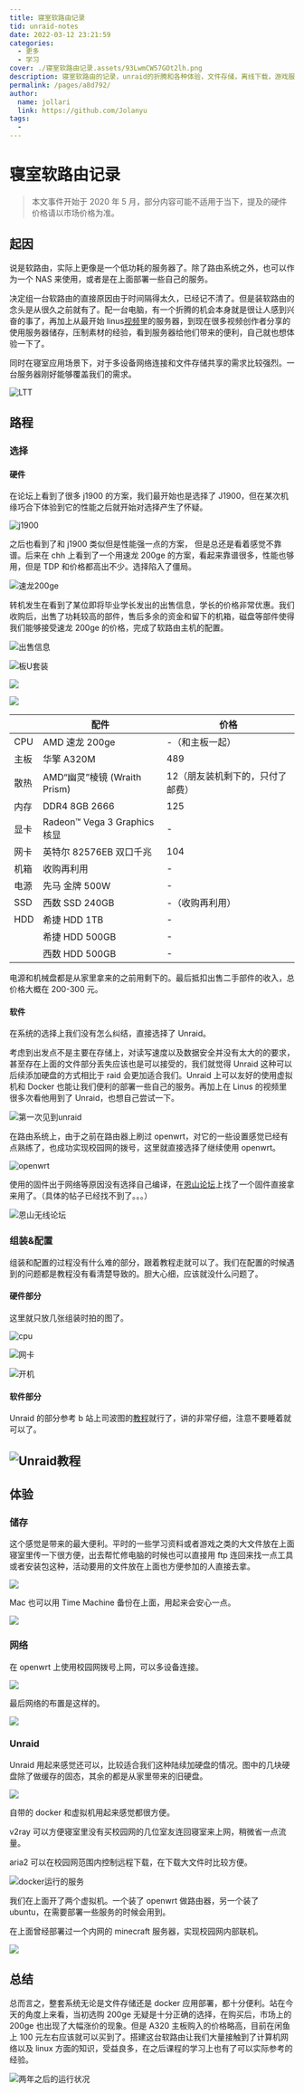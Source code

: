 ```yaml
---
title: 寝室软路由记录
tid: unraid-notes
date: 2022-03-12 23:21:59
categories: 
  - 更多
  - 学习
cover: ./寝室软路由记录.assets/93LwmCW57GOt2lh.png
description: 寝室软路由的记录，unraid的折腾和各种体验，文件存储，离线下载，游戏服务器……
permalink: /pages/a8d792/
author: 
  name: jollari
  link: https://github.com/Jolanyu
tags: 
  - 
---
```


# 寝室软路由记录

> 本文事件开始于 2020 年 5 月，部分内容可能不适用于当下，提及的硬件价格请以市场价格为准。

## 起因

说是软路由，实际上更像是一个低功耗的服务器了。除了路由系统之外，也可以作为一个 NAS 来使用，或者是在上面部署一些自己的服务。

决定组一台软路由的直接原因由于时间隔得太久，已经记不清了。但是装软路由的念头是从很久之前就有了。配一台电脑，有一个折腾的机会本身就是很让人感到兴奋的事了，再加上从最开始 linus[视频](https://www.bilibili.com/video/BV1vx411B7Db)里的服务器，到现在很多视频创作者分享的使用服务器储存，压制素材的经验，看到服务器给他们带来的便利，自己就也想体验一下了。

同时在寝室应用场景下，对于多设备网络连接和文件存储共享的需求比较强烈。一台服务器刚好能够覆盖我们的需求。

![LTT](./寝室软路由记录.assets/jnNsb2.png)

## 路程

### 选择

#### 硬件

在论坛上看到了很多 j1900 的方案，我们最开始也是选择了 J1900，但在某次机缘巧合下体验到它的性能之后就开始对选择产生了怀疑。

![j1900](./寝室软路由记录.assets/20220312212521.png)

之后也看到了和 j1900 类似但是性能强一点的方案， 但是总还是看着感觉不靠谱。后来在 chh 上看到了一个用速龙 200ge 的方案，看起来靠谱很多，性能也够用，但是 TDP 和价格都高出不少。选择陷入了僵局。

![速龙200ge](./寝室软路由记录.assets/20220312213204.png)

转机发生在看到了某位即将毕业学长发出的出售信息，学长的价格非常优惠。我们收购后，出售了功耗较高的部件，售后多余的资金和留下的机箱，磁盘等部件使得我们能够接受速龙 200ge 的价格，完成了软路由主机的配置。

![出售信息](./寝室软路由记录.assets/Screenshot_2022-03-12-19-42-37-153_com.tencent.mo.jpg)

![板U套装](./寝室软路由记录.assets/QQ图片20220312194447.jpg)

![](./寝室软路由记录.assets/QQ图片20220312194345.jpg)

![](./寝室软路由记录.assets/QQ图片20220312205957.png)

|      | 配件                         | 价格                             |
| ---- | ---------------------------- | -------------------------------- |
| CPU  | AMD 速龙 200ge               | -（和主板一起）                  |
| 主板 | 华擎 A320M                   | 489                              |
| 散热 | AMD“幽灵”棱镜 (Wraith Prism) | 12（朋友装机剩下的，只付了邮费） |
| 内存 | DDR4 8GB 2666                | 125                              |
| 显卡 | Radeon™ Vega 3 Graphics 核显 | -                                |
| 网卡 | 英特尔 82576EB 双口千兆      | 104                              |
| 机箱 | 收购再利用                   | -                                |
| 电源 | 先马 金牌 500W               | -                                |
| SSD  | 西数 SSD 240GB               | -（收购再利用）                  |
| HDD  | 希捷 HDD 1TB                 | -                                |
|      | 希捷 HDD 500GB               | -                                |
|      | 西数 HDD 500GB               | -                                |

电源和机械盘都是从家里拿来的之前用剩下的。最后抵扣出售二手部件的收入，总价格大概在 200-300 元。

#### 软件

在系统的选择上我们没有怎么纠结，直接选择了 Unraid。

考虑到出发点不是主要在存储上，对读写速度以及数据安全并没有太大的的要求，甚至存在上面的文件部分丢失应该也是可以接受的，我们就觉得 Unraid 这种可以后续添加硬盘的方式相比于 raid 会更加适合我们。Unraid 上可以友好的使用虚拟机和 Docker 也能让我们便利的部署一些自己的服务。再加上在 Linus 的视频里很多次看他用到了 Unraid，也想自己尝试一下。

![第一次见到unraid](./寝室软路由记录.assets/uUVHli.png)

在路由系统上，由于之前在路由器上刷过 openwrt，对它的一些设置感觉已经有点熟练了，也成功实现校园网的拨号，这里就直接选择了继续使用 openwrt。

![openwrt](./寝室软路由记录.assets/DfcfL0.png)

使用的固件出于网络等原因没有选择自己编译，在[恩山论坛](https://www.right.com.cn/forum/)上找了一个固件直接拿来用了。（具体的帖子已经找不到了。。。）

![恩山无线论坛](./寝室软路由记录.assets/Oj6hze.png)

### 组装&配置

组装和配置的过程没有什么难的部分，跟着教程走就可以了。我们在配置的时候遇到的问题都是教程没有看清楚导致的。胆大心细，应该就没什么问题了。

#### 硬件部分

这里就只放几张组装时拍的图了。

![cpu](./寝室软路由记录.assets/20220312214619.png)

![网卡](./寝室软路由记录.assets/20220312214440.png)

![开机](./寝室软路由记录.assets/20220312214337.png)

#### 软件部分

Unraid 的部分参考 b 站上司波图的[教程](https://www.bilibili.com/video/BV1nE411B73Y)就行了，讲的非常仔细，注意不要睡着就可以了。

## ![Unraid教程](./寝室软路由记录.assets/20220312214716.png)

## 体验

### 储存

这个感觉是带来的最大便利。平时的一些学习资料或者游戏之类的大文件放在上面寝室里传一下很方便，出去帮忙修电脑的时候也可以直接用 ftp 连回来找一点工具或者安装包这种，活动要用的文件放在上面也方便参加的人直接去拿。

![](./寝室软路由记录.assets/%E6%88%AA%E5%B1%8F2022-03-07%2014.36.34.png)

Mac 也可以用 Time Machine 备份在上面，用起来会安心一点。

![](./寝室软路由记录.assets/%E6%88%AA%E5%B1%8F2022-03-07%2014.35.48.png)

### 网络

在 openwrt 上使用校园网拨号上网，可以多设备连接。

![](./寝室软路由记录.assets/Snipaste_2022-03-12_21-57-49.png)

最后网络的布置是这样的。

![](./寝室软路由记录.assets/寝室网络拓扑图.png)

### Unraid

Unraid 用起来感觉还可以，比较适合我们这种陆续加硬盘的情况。图中的几块硬盘除了做缓存的固态，其余的都是从家里带来的旧硬盘。

![](./寝室软路由记录.assets/%E6%88%AA%E5%B1%8F2022-03-07%2014.26.35.png)

自带的 docker 和虚拟机用起来感觉都很方便。

v2ray 可以方便寝室里没有买校园网的几位室友连回寝室来上网，稍微省一点流量。

aria2 可以在校园网范围内控制远程下载，在下载大文件时比较方便。

![docker运行的服务](./寝室软路由记录.assets/%E6%88%AA%E5%B1%8F2022-03-07%2014.24.57.png)

我们在上面开了两个虚拟机。一个装了 openwrt 做路由器，另一个装了 ubuntu，在需要部署一些服务的时候会用到。

在上面曾经部署过一个内网的 minecraft 服务器，实现校园网内部联机。

![](./寝室软路由记录.assets/%E6%88%AA%E5%B1%8F2022-03-07%2014.33.19.png)

## 总结

总而言之，整套系统无论是文件存储还是 docker 应用部署，都十分便利。站在今天的角度上来看，当初选购 200ge 无疑是十分正确的选择，在购买后，市场上的 200ge 也出现了大幅涨价的现象。但是 A320 主板购入的价格略高，目前在闲鱼上 100 元左右应该就可以买到了。搭建这台软路由让我们大量接触到了计算机网络以及 linux 方面的知识，受益良多，在之后课程的学习上也有了可以实际参考的经验。

![两年之后的运行状况](./寝室软路由记录.assets/QQ图片20220312222019.jpg)
